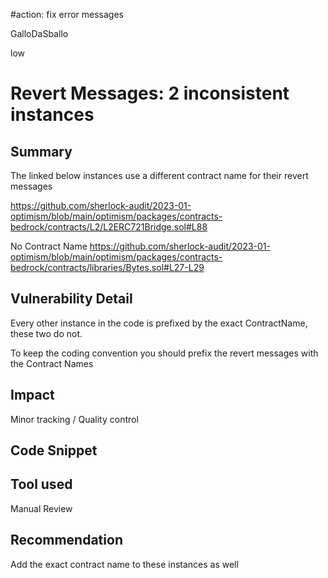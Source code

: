 #action: fix error messages

GalloDaSballo

low

# Revert Messages: 2 inconsistent instances

## Summary

The linked below instances use a different contract name for their revert messages

https://github.com/sherlock-audit/2023-01-optimism/blob/main/optimism/packages/contracts-bedrock/contracts/L2/L2ERC721Bridge.sol#L88

No Contract Name
https://github.com/sherlock-audit/2023-01-optimism/blob/main/optimism/packages/contracts-bedrock/contracts/libraries/Bytes.sol#L27-L29

## Vulnerability Detail

Every other instance in the code is prefixed by the exact ContractName, these two do not.

To keep the coding convention you should prefix the revert messages with the Contract Names


## Impact

Minor tracking / Quality control

## Code Snippet

## Tool used

Manual Review

## Recommendation

Add the exact contract name to these instances as well
